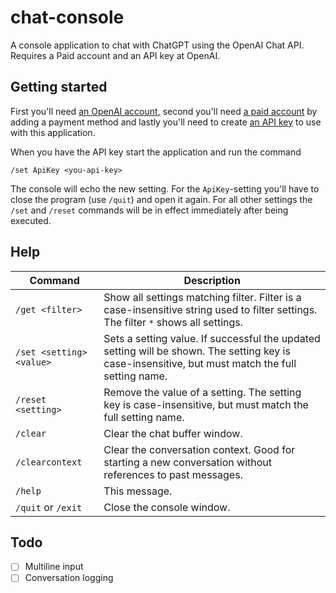 # chat-console
A console application to chat with ChatGPT using the OpenAI Chat API. Requires a Paid account and an API key at OpenAI.


## Getting started
First you'll need [an OpenAI account](https://platform.openai.com/signup), second you'll need [a paid account](https://platform.openai.com/account/billing/payment-methods) by adding a payment method and lastly you'll need to create [an API key](https://platform.openai.com/account/api-keys) to use with this application.

When you have the API key start the application and run the command

    /set ApiKey <you-api-key>
  
  
The console will echo the new setting. For the `ApiKey`-setting you'll have to close the program (use `/quit`) and open it again. For all other settings the `/set` and `/reset` commands will be in effect immediately after being executed.


## Help
| Command | Description |
| --- | --- |
| `/get <filter>` | Show all settings matching filter. Filter is a case-insensitive string used to filter settings. The filter `*` shows all settings. |
| `/set <setting> <value>` | Sets a setting value. If successful the updated setting will be shown. The setting key is case-insensitive, but must match the full setting name. |
| `/reset <setting>` | Remove the value of a setting. The setting key is case-insensitive, but must match the full setting name. |
| `/clear` | Clear the chat buffer window. |
| `/clearcontext` | Clear the conversation context. Good for starting a new conversation without references to past messages. |
| `/help` | This message. |
| `/quit` or `/exit` | Close the console window. |



## Todo
- [ ] Multiline input
- [ ] Conversation logging